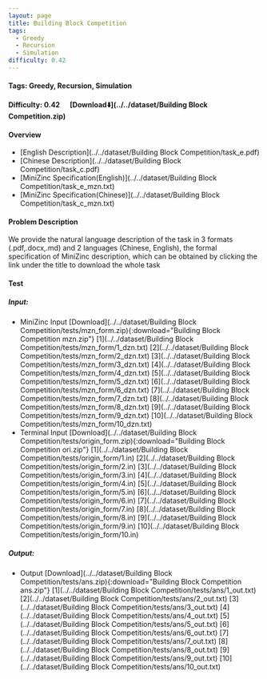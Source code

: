 ```yaml
---
layout: page
title: Building Block Competition
tags:
  - Greedy
  - Recursion
  - Simulation
difficulty: 0.42
---
```


#### Tags: Greedy, Recursion, Simulation
#### Difficulty: 0.42 &nbsp;&nbsp;&nbsp;&nbsp; [Download⬇️](../../dataset/Building Block Competition.zip)
#### Overview
- [English Description](../../dataset/Building Block Competition/task_e.pdf)
- [Chinese Description](../../dataset/Building Block Competition/task_c.pdf)
- [MiniZinc Specification(English)](../../dataset/Building Block Competition/task_e_mzn.txt)
- [MiniZinc Specification(Chinese)](../../dataset/Building Block Competition/task_c_mzn.txt)

#### Problem Description
We provide the natural language description of the task in 3 formats (.pdf,.docx,.md) and 2 languages (Chinese, English), the formal specification of MiniZinc description, which can be obtained by clicking the link under the title to download the whole task
#### Test
##### Input:
- MiniZinc Input [Download](../../dataset/Building Block Competition/tests/mzn_form.zip){:download="Building Block Competition mzn.zip"} [1](../../dataset/Building Block Competition/tests/mzn_form/1_dzn.txt) [2](../../dataset/Building Block Competition/tests/mzn_form/2_dzn.txt) [3](../../dataset/Building Block Competition/tests/mzn_form/3_dzn.txt) [4](../../dataset/Building Block Competition/tests/mzn_form/4_dzn.txt) [5](../../dataset/Building Block Competition/tests/mzn_form/5_dzn.txt) [6](../../dataset/Building Block Competition/tests/mzn_form/6_dzn.txt) [7](../../dataset/Building Block Competition/tests/mzn_form/7_dzn.txt) [8](../../dataset/Building Block Competition/tests/mzn_form/8_dzn.txt) [9](../../dataset/Building Block Competition/tests/mzn_form/9_dzn.txt) [10](../../dataset/Building Block Competition/tests/mzn_form/10_dzn.txt) 
- Terminal Input [Download](../../dataset/Building Block Competition/tests/origin_form.zip){:download="Building Block Competition ori.zip"} [1](../../dataset/Building Block Competition/tests/origin_form/1.in) [2](../../dataset/Building Block Competition/tests/origin_form/2.in) [3](../../dataset/Building Block Competition/tests/origin_form/3.in) [4](../../dataset/Building Block Competition/tests/origin_form/4.in) [5](../../dataset/Building Block Competition/tests/origin_form/5.in) [6](../../dataset/Building Block Competition/tests/origin_form/6.in) [7](../../dataset/Building Block Competition/tests/origin_form/7.in) [8](../../dataset/Building Block Competition/tests/origin_form/8.in) [9](../../dataset/Building Block Competition/tests/origin_form/9.in) [10](../../dataset/Building Block Competition/tests/origin_form/10.in) 

##### Output:
- Output [Download](../../dataset/Building Block Competition/tests/ans.zip){:download="Building Block Competition ans.zip"} [1](../../dataset/Building Block Competition/tests/ans/1_out.txt) [2](../../dataset/Building Block Competition/tests/ans/2_out.txt) [3](../../dataset/Building Block Competition/tests/ans/3_out.txt) [4](../../dataset/Building Block Competition/tests/ans/4_out.txt) [5](../../dataset/Building Block Competition/tests/ans/5_out.txt) [6](../../dataset/Building Block Competition/tests/ans/6_out.txt) [7](../../dataset/Building Block Competition/tests/ans/7_out.txt) [8](../../dataset/Building Block Competition/tests/ans/8_out.txt) [9](../../dataset/Building Block Competition/tests/ans/9_out.txt) [10](../../dataset/Building Block Competition/tests/ans/10_out.txt) 

